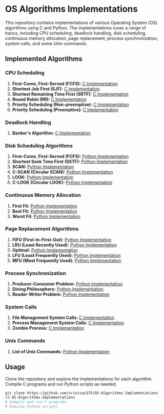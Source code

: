 # OS Algorithms Implementations

This repository contains implementations of various Operating System (OS) algorithms using C and Python. The implementations cover a range of topics, including CPU scheduling, deadlock handling, disk scheduling, continuous memory allocation, page replacement, process synchronization, system calls, and some Unix commands.

## Implemented Algorithms

### CPU Scheduling

1. **First-Come, First-Served (FCFS):** [C Implementation](CPU%20scheduling/FCFS.c)
2. **Shortest Job First (SJF):** [C Implementation](CPU%20scheduling/SJF.c)
3. **Shortest Remaining Time First (SRTF):** [C Implementation](CPU%20scheduling/SRTF.c)
4. **Round Robin (RR):** [C Implementation](CPU%20scheduling/Round_Robin.c)
5. **Priority Scheduling (Non-preemptive):** [C Implementation](CPU%20scheduling/Priority_Non_Premptive.c)
6. **Priority Scheduling (Preemptive):** [C Implementation](CPU%20scheduling/priority_Premptive.c)

### Deadlock Handling

1. **Banker's Algorithm:** [C Implementation](deadlock/bankers.c)

### Disk Scheduling Algorithms

1. **First-Come, First-Served (FCFS):** [Python Implementation](disk%20scheduling%20algos/FCFS.py)
2. **Shortest Seek Time First (SSTF):** [Python Implementation](disk%20scheduling%20algos/SSTF.py)
3. **SCAN:** [Python Implementation](disk%20scheduling%20algos/SCAN.py)
4. **C-SCAN (Circular SCAN):** [Python Implementation](disk%20scheduling%20algos/CSCAN.py)
5. **LOOK:** [Python Implementation](disk%20scheduling%20algos/LOOK.py)
6. **C-LOOK (Circular LOOK):** [Python Implementation](disk%20scheduling%20algos/CLOOK.py)

### Continuous Memory Allocation

1. **First Fit:** [Python Implementation](memory%20allocation/first%20fit.py)
2. **Best Fit:** [Python Implementation](memory%20allocation/best%20fit.py)
3. **Worst Fit:** [Python Implementation](memory%20allocation/worst%20fit.py)

### Page Replacement Algorithms

1. **FIFO (First-In-First-Out):** [Python Implementation](page%20replacement/FIFO(OOP_implemetation).py)
2. **LRU (Least Recently Used):** [Python Implementation](page%20replacement/LRU(Least_Recently_Used).py)
3. **Optimal:** [Python Implementation](page%20replacement/Optimal.py)
4. **LFU (Least Frequently Used):** [Python Implementation](page%20replacement/LFU(Least_Freqently_Used).py)
5. **MFU (Most Frequently Used):** [Python Implementation](page%20replacement/MFU(Most_Frequently_Used).py)

### Process Synchronization

1. **Producer-Consumer Problem:** [Python Implementation](Process%20synchronisation/producer_consumer.py)
2. **Dining Philosophers:** [Python Implementation](Process%20synchronisation/Dinning_Philosophers.py)
3. **Reader-Writer Problem:** [Python Implementation](Process%20synchronisation/reader_writer.py)

### System Calls

1. **File Management System Calls:** [C Implementation](system%20calls/)
2. **Process Management System Calls:** [C Implementation](system%20calls/)
3. **Zombie Process:** [C Implementation](system%20calls/)

### Unix Commands

1. **List of Unix Commands:** [Python Implementation](unix/man.py)

## Usage

Clone the repository and explore the implementations for each algorithm. Compile C programs and run Python scripts as needed.

```bash
git clone https://github.com/srinivas375/OS-Algorithms-Implementations.git
cd OS-Algorithms-Implementations
# Compile and run C programs
# Execute Python scripts
